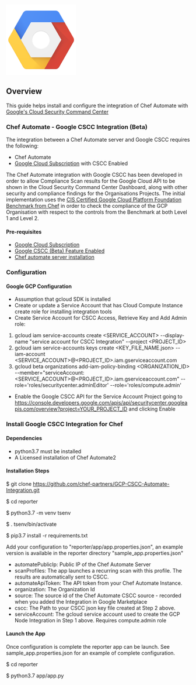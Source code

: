![Google Cloud](logo_cloud_192.png)

## Overview

This guide helps install and configure the integration of Chef Automate with [Google's Cloud Security Command Center](https://cloud.google.com/security-command-center/)

### Chef Automate - Google CSCC Integration (Beta)

The integration between a Chef Automate server and Google CSCC requires the following:

* Chef Automate
* [Google Cloud Subscription](https://cloud.google.com/) with CSCC Enabled

The Chef Automate integration with Google CSCC has been developed in order to allow Compliance Scan results for the Google Cloud API to be shown in the Cloud Security Command Center Dashboard, along with other security and compliance findings for the Organisations Projects. The initial implementation uses the [CIS Certified Google Cloud Platform Foundation Benchmark from Chef](https://www.cisecurity.org/partner/chef/) in order to check the compliance of the GCP Organisation with respect to the controls from the Benchmark at both Level 1 and Level 2.


#### Pre-requisites

* [Google Cloud Subscription](https://cloud.google.com/)
* [Google CSCC (Beta) Feature Enabled](https://cloud.google.com/security-command-center/)
* [Chef automate server installation](https://docs.chef.io/chef_automate.html)

### Configuration

#### Google GCP Configuration

- Assumption that gcloud SDK is installed
- Create or update a Service Account that has Cloud Compute Instance create role for installing integration tools
- Create Service Account for CSCC Access, Retrieve Key and Add Admin role:
1. gcloud iam service-accounts create <SERVICE_ACCOUNT> --display-name "service account for CSCC Integration" --project <PROJECT_ID>
2. gcloud iam service-accounts keys create <KEY_FILE_NAME.json> --iam-account <SERVICE_ACCOUNT>@<PROJECT_ID>.iam.gserviceaccount.com
3. gcloud beta organizations add-iam-policy-binding <ORGANIZATION_ID> --member="serviceAccount:<SERVICE_ACCOUNT>@<PROJECT_ID>.iam.gserviceaccount.com" --role='roles/securitycenter.adminEditor' --role='roles/compute.admin'
- Enable the Google CSCC API for the Service Account Project going to https://console.developers.google.com/apis/api/securitycenter.googleapis.com/overview?project=YOUR_PROJECT_ID and clicking Enable

### Install Google CSCC Integration for Chef

#### Dependencies

* python3.7 must be installed
* A Licensed installation of Chef Automate2

#### Installation Steps

$ git clone https://github.com/chef-partners/GCP-CSCC-Automate-Integration.git

$ cd reporter  

$ python3.7 -m venv tsenv

$ . tsenv/bin/activate

$ pip3.7 install -r requirements.txt

Add your configuration to "reporter/app/app.properties.json", an example version is available in the reporter directory "sample_app.properties.json"

* automatePublicIp: Public IP of the Chef Automate Server
* scanProfiles: The app launches a recurring scan with this profile. The results are automatically sent to CSCC.
* automateApiToken: The API token from your Chef Automate Instance.
* organization: The Organization Id
* source: The source id of the Chef Automate CSCC source - recorded when you added the Integration in Google Marketplace
* cscc: The Path to your CSCC json key file created at Step 2 above.
* serviceAccount: The gcloud service account used to create the GCP Node Integration in Step 1 above. Requires compute.admin role

#### Launch the App

Once configuration is complete the reporter app can be launch. See sample_app.properties.json for an example of complete configuration.

$ cd reporter

$ python3.7 app/app.py 

